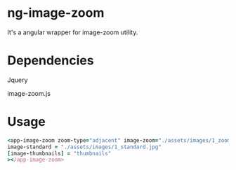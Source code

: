 # ng-image-zoom

It's a angular wrapper for image-zoom utility. 

# Dependencies

Jquery

image-zoom.js

# Usage

```ruby
<app-image-zoom zoom-type="adjacent" image-zoom="./assets/images/1_zoom.jpg" 
image-standard = "./assets/images/1_standard.jpg" 
[image-thumbnails] = "thumbnails"
></app-image-zoom>
```
